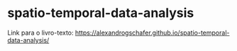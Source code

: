 # spatio-temporal-data-analysis

Link para o livro-texto: https://alexandrogschafer.github.io/spatio-temporal-data-analysis/
